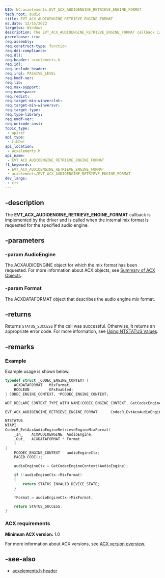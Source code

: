 ```yaml
---
UID: NC:acxelements.EVT_ACX_AUDIOENGINE_RETRIEVE_ENGINE_FORMAT
tech.root: audio
title: EVT_ACX_AUDIOENGINE_RETRIEVE_ENGINE_FORMAT
ms.date: 12/15/2022
targetos: Windows
description: The EVT_ACX_AUDIOENGINE_RETRIEVE_ENGINE_FORMAT callback is implemented by the driver and is called when the internal mix format is requested for the specified audio engine.
prerelease: true
req.assembly: 
req.construct-type: function
req.ddi-compliance: 
req.dll: 
req.header: acxelements.h
req.idl: 
req.include-header: 
req.irql: PASSIVE_LEVEL
req.kmdf-ver: 
req.lib: 
req.max-support: 
req.namespace: 
req.redist: 
req.target-min-winverclnt: 
req.target-min-winversvr: 
req.target-type: 
req.type-library: 
req.umdf-ver: 
req.unicode-ansi: 
topic_type:
 - apiref
api_type:
 - LibDef
api_location:
 - acxelements.h
api_name:
 - EVT_ACX_AUDIOENGINE_RETRIEVE_ENGINE_FORMAT
f1_keywords:
 - EVT_ACX_AUDIOENGINE_RETRIEVE_ENGINE_FORMAT
 - acxelements/EVT_ACX_AUDIOENGINE_RETRIEVE_ENGINE_FORMAT
dev_langs:
 - c++
---
```


## -description

The **EVT_ACX_AUDIOENGINE_RETRIEVE_ENGINE_FORMAT** callback is implemented by the driver and is called when the internal mix format is requested for the specified audio engine.

## -parameters

### -param AudioEngine

The ACXAUDIOENGINE object for which the mix format has been requested. For more information about ACX objects, see [Summary of ACX Objects](/windows-hardware/drivers/audio/acx-summary-of-objects).

### -param Format

The ACXDATAFORMAT object that describes the audio engine mix format.

## -returns

Returns `STATUS_SUCCESS` if the call was successful. Otherwise, it returns an appropriate error code. For more information, see [Using NTSTATUS Values](/windows-hardware/drivers/kernel/using-ntstatus-values).

## -remarks

### Example

Example usage is shown below.

```cpp
typedef struct _CODEC_ENGINE_CONTEXT {
    ACXDATAFORMAT   MixFormat;
    BOOLEAN         GFxEnabled;
} CODEC_ENGINE_CONTEXT, *PCODEC_ENGINE_CONTEXT;

WDF_DECLARE_CONTEXT_TYPE_WITH_NAME(CODEC_ENGINE_CONTEXT, GetCodecEngineContext)

EVT_ACX_AUDIOENGINE_RETRIEVE_ENGINE_FORMAT      CodecR_EvtAcxAudioEngineRetrieveEngineMixFormat;

NTSTATUS
NTAPI
CodecR_EvtAcxAudioEngineRetrieveEngineMixFormat(
    _In_    ACXAUDIOENGINE  AudioEngine,
    _Out_   ACXDATAFORMAT * Format
    )
{
    PCODEC_ENGINE_CONTEXT   audioEngineCtx;
    PAGED_CODE();

    audioEngineCtx = GetCodecEngineContext(AudioEngine);

    if (!audioEngineCtx->MixFormat)
    {
        return STATUS_INVALID_DEVICE_STATE;
    }

    *Format = audioEngineCtx->MixFormat;

    return STATUS_SUCCESS;
}
```

### ACX requirements

**Minimum ACX version:** 1.0

For more information about ACX versions, see [ACX version overview](/windows-hardware/drivers/audio/acx-version-overview).

## -see-also

- [acxelements.h header](index.md)
